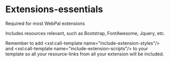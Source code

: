 Extensions-essentials 
======================

Required for most WebPal extensions

Includes resources relevant, such as Bootstrap, FontAwesome, Jquery, etc.

Remember to add <xsl:call-template name="include-extension-styles"/> and <xsl:call-template name="include-extension-scripts"/> to your template so all your resource-links from all your extension will be included.